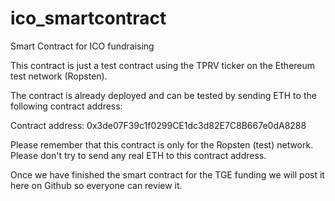 # ico_smartcontract
Smart Contract for ICO fundraising

This contract is just a test contract using the TPRV ticker on the Ethereum test network (Ropsten).

The contract is already deployed and can be tested by sending ETH to the following contract address:

Contract address: 0x3de07F39c1f0299CE1dc3d82E7C8B667e0dA8288

Please remember that this contract is only for the Ropsten (test) network. Please don't try to send any real ETH to this contract address.

Once we have finished the smart contract for the TGE funding we will post it here on Github so everyone can review it.
